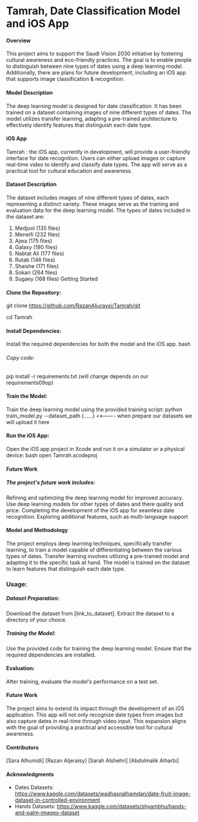 #   Tamrah, Date Classification Model and iOS App

####  Overview

This project aims to support the Saudi Vision 2030 initiative by fostering cultural awareness and eco-friendly practices. The goal is to enable people to distinguish between nine types of dates using a deep learning model. Additionally, there are plans for future development, including an iOS app that supports image classification & recognition.
#### Model Description

The deep learning model is designed for date classification. It has been trained on a dataset containing images of nine different types of dates. The model utilizes transfer learning, adapting a pre-trained architecture to effectively identify features that distinguish each date type.

#### iOS App

Tamrah : the iOS app, currently in development, will provide a user-friendly interface for date recognition. Users can either upload images or capture real-time video to identify and classify date types. The app will serve as a practical tool for cultural education and awareness.

#### Dataset Description

The dataset includes images of nine different types of dates, each representing a distinct variety. These images serve as the training and evaluation data for the deep learning model. The types of dates included in the dataset are:
1. Medjool (135 files)
2. Meneifi (232 files)
3. Ajwa (175 files)
4. Galaxy (190 files)
5. Nabtat Ali (177 files)
6. Rutab (146 files)
7. Shaishe (171 files)
8. Sokari (264 files)
9. Sugaey (168 files)
Getting Started

#### Clone the Repository:
git clone https://github.com/RazanAljuraysi/Tamrah/git

cd Tamrah

#### Install Dependencies:
Install the required dependencies for both the model and the iOS app.
bash

###### Copy code:
pip install -r requirements.txt (will change depends on our requirements09op)
#### Train the Model:

Train the deep learning model using the provided training script:
python train_model.py --dataset_path (......) <<---- when prepare our datasets we will upload it here

#### Run the iOS App:
Open the iOS app project in Xcode and run it on a simulator or a physical device: 
bash open Tamrah.xcodeproj

#### Future Work

##### The project's future work includes:

Refining and optimizing the deep learning model for improved accuracy.
Use deep learning models for other types of dates and there quality and price.
Completing the development of the iOS app for seamless date recognition.
Exploring additional features, such as multi-language support

#### Model and Methodology

The project employs deep learning techniques, specifically transfer learning, to train a model capable of differentiating between the various types of dates. Transfer learning involves utilizing a pre-trained model and adapting it to the specific task at hand. The model is trained on the dataset to learn features that distinguish each date type.

### Usage:

##### Dataset Preparation:
Download the dataset from [link_to_dataset].
Extract the dataset to a directory of your choice.

##### Training the Model:
Use the provided code for training the deep learning model. Ensure that the required dependencies are installed.


#### Evaluation:
After training, evaluate the model's performance on a test set.


#### Future Work

The project aims to extend its impact through the development of an iOS application. This app will not only recognize date types from images but also capture dates in real-time through video input. This expansion aligns with the goal of providing a practical and accessible tool for cultural awareness.

#### Contributors

[Sara Alhumidi]
[Razan Aljeraisy]
[Sarah Alshehri] 
[Abdulmalik Alharbi]


#### Acknowledgments
- Dates Datasets: https://www.kaggle.com/datasets/wadhasnalhamdan/date-fruit-image-dataset-in-controlled-environment
- Hands Datasets: https://www.kaggle.com/datasets/shyambhu/hands-and-palm-images-dataset

